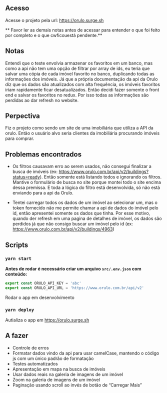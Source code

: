 ## Acesso

Acesse o projeto pela url: https://orulo.surge.sh

** Favor ler as demais notas antes de acessar para entender o que foi feito por completo e o que cwficouestá pendente.**

## Notas

Entendi que o teste envolvia armazenar os favoritos em um banco, mas como a api não tem uma opção de filtrar por array de ids, eu teria que salvar uma cópia de cada imóvel favorito no banco, duplicando todas as informações dos imóveis. Já que a própria documentação da api da Orulo diz que os dados são atualizados com alta frequência, os imóveis favoritos iriam rapidamente ficar desatualizados. Então decidi fazer somente o front end e salvar os favoritos no redux. Por isso todas as informações são perdidas ao dar refresh no website.

## Perpectiva

Fiz o projeto como sendo um site de uma imobiliária que utiliza a API da orulo.
Então o usuário alvo seria clientes da imobiliária procurando imóveis para comprar.

## Problemas encontrados

* Os filtros causavam erro ao serem usados, não consegui finalizar a busca de imóveis (ex: https://www.orulo.com.br/api/v2/buildings?status=ready). Então somente está listando todos e ignorando os filtros. Mantive o formulário de busca no site porque montei todo o site encima dessa premissa. E toda a lógica do filtro está desenvolvida, só não está enviando para a api da Orulo.

* Tentei carregar todos os dados de um imóvel ao selecionar um, mas o token fornecido não me permite chamar a api de dados do imóvel pelo id, então apresentei somente os dados que tinha. Por esse motivo, quando der refresh em uma pagina de detalhes de imóvel, os dados são perdidos já que não consigo buscar um imóvel pelo id (ex: https://www.orulo.com.br/api/v2/buildings/4963)

## Scripts

### `yarn start`

**Antes de rodar é necessário criar um arquivo `src/.env.json` com conteúdo:**

```javascript
export const ORULO_API_KEY = 'abc'
export const ORULO_API_URL = 'https://www.orulo.com.br/api/v2'
```

Rodar o app em desenvolvimento

### `yarn deploy`

Autializa o app em https://orulo.surge.sh

## A fazer

* Controle de erros
* Formatar dados vindo da api para usar camelCase, mantendo o código js com um único padrão de formatação
* Testes automatizados
* Apresentação em mapa na busca de imóveis
* Usar dados reais na galeria de imagens de um imóvel
* Zoom na galeria de imagens de um imóvel
* Paginação usando scroll ao invés de botão de “Carregar Mais”
